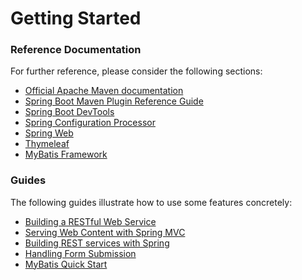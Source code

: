 # Getting Started

### Reference Documentation
For further reference, please consider the following sections:

* [Official Apache Maven documentation](https://maven.apache.org/guides/index.html)
* [Spring Boot Maven Plugin Reference Guide](https://docs.spring.io/spring-boot/docs/2.2.0.RELEASE/maven-plugin/)
* [Spring Boot DevTools](https://docs.spring.io/spring-boot/docs/2.2.0.RELEASE/reference/htmlsingle/#using-boot-devtools)
* [Spring Configuration Processor](https://docs.spring.io/spring-boot/docs/2.2.0.RELEASE/reference/htmlsingle/#configuration-metadata-annotation-processor)
* [Spring Web](https://docs.spring.io/spring-boot/docs/2.2.0.RELEASE/reference/htmlsingle/#boot-features-developing-web-applications)
* [Thymeleaf](https://docs.spring.io/spring-boot/docs/2.2.0.RELEASE/reference/htmlsingle/#boot-features-spring-mvc-template-engines)
* [MyBatis Framework](https://mybatis.org/spring-boot-starter/mybatis-spring-boot-autoconfigure/)

### Guides
The following guides illustrate how to use some features concretely:

* [Building a RESTful Web Service](https://spring.io/guides/gs/rest-service/)
* [Serving Web Content with Spring MVC](https://spring.io/guides/gs/serving-web-content/)
* [Building REST services with Spring](https://spring.io/guides/tutorials/bookmarks/)
* [Handling Form Submission](https://spring.io/guides/gs/handling-form-submission/)
* [MyBatis Quick Start](https://github.com/mybatis/spring-boot-starter/wiki/Quick-Start)

